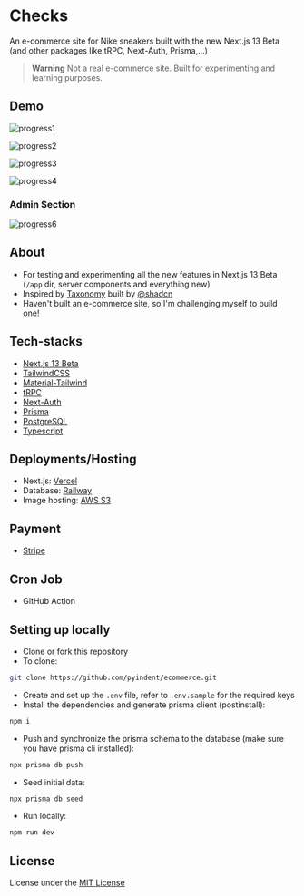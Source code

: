 # Checks

An e-commerce site for Nike sneakers built with the new Next.js 13 Beta (and other packages like tRPC, Next-Auth, Prisma,...)

> **Warning**
> Not a real e-commerce site. Built for experimenting and learning purposes.

## Demo

![progress1](https://user-images.githubusercontent.com/73758525/212482738-8eb76e3b-2cf8-42f6-86ee-8b0c9b4b63eb.png)

![progress2](https://user-images.githubusercontent.com/73758525/212482779-0a1daf72-3758-4ef4-bf89-f3695034bd82.png)

![progress3](https://user-images.githubusercontent.com/73758525/212482786-373d6b13-c0e9-40fe-beec-7b89b84c097a.png)

![progress4](https://user-images.githubusercontent.com/73758525/212482792-ac440448-d848-47f1-a746-f260ea63ec1a.png)

### Admin Section

![progress6](https://user-images.githubusercontent.com/73758525/221421117-0ce7b81a-2647-4de5-93f5-0cd4ef0d8d79.png)
## About

- For testing and experimenting all the new features in Next.js 13 Beta (`/app` dir, server components and everything new)
- Inspired by [Taxonomy](https://github.com/shadcn/taxonomy) built by [@shadcn](https://twitter.com/shadcn)
- Haven't built an e-commerce site, so I'm challenging myself to build one!

## Tech-stacks

- [Next.js 13 Beta](https://beta.nextjs.org/docs)
- [TailwindCSS](https://tailwindcss.com/)
- [Material-Tailwind](https://www.material-tailwind.com/)
- [tRPC](https://trpc.io/)
- [Next-Auth](https://next-auth.js.org/)
- [Prisma](https://www.prisma.io/)
- [PostgreSQL](https://www.postgresql.org/)
- [Typescript](https://www.typescriptlang.org/)

## Deployments/Hosting

- Next.js: [Vercel](https://vercel.com/)
- Database: [Railway](https://railway.app/)
- Image hosting: [AWS S3](https://aws.amazon.com/s3/)

## Payment

- [Stripe](https://stripe.com/)

## Cron Job

- GitHub Action

## Setting up locally

- Clone or fork this repository
- To clone:

```bash
git clone https://github.com/pyindent/ecommerce.git
```

- Create and set up the `.env` file, refer to `.env.sample` for the required keys
- Install the dependencies and generate prisma client (postinstall):

```bash
npm i
```

- Push and synchronize the prisma schema to the database (make sure you have prisma cli installed):

```bash
npx prisma db push
```

- Seed initial data:

```bash
npx prisma db seed
```

- Run locally:

```bash
npm run dev
```

## License

License under the [MIT License](./LICENSE)
